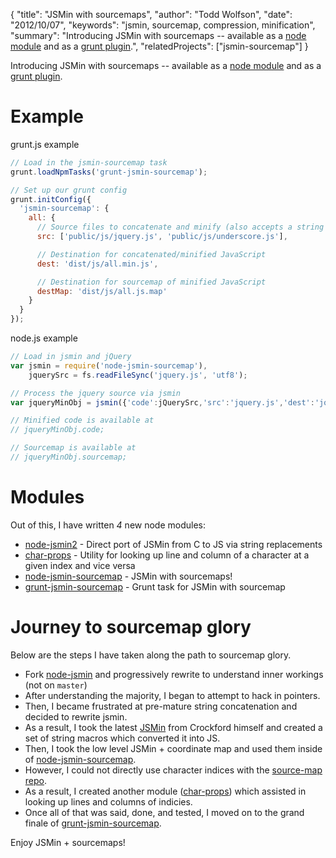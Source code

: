 {
  "title": "JSMin with sourcemaps",
  "author": "Todd Wolfson",
  "date": "2012/10/07",
  "keywords": "jsmin, sourcemap, compression, minification",
  "summary": "Introducing JSMin with sourcemaps -- available as a [node module](https://github.com/twolfson/node-jsmin-sourcemap) and as a [grunt plugin](https://github.com/twolfson/grunt-jsmin-sourcemap).",
  "relatedProjects": ["jsmin-sourcemap"]
}

Introducing JSMin with sourcemaps -- available as a [node module](https://github.com/twolfson/node-jsmin-sourcemap) and as a [grunt plugin](https://github.com/twolfson/grunt-jsmin-sourcemap).

Example
=======
grunt.js example
```js
// Load in the jsmin-sourcemap task
grunt.loadNpmTasks('grunt-jsmin-sourcemap');

// Set up our grunt config
grunt.initConfig({
  'jsmin-sourcemap': {
    all: {
      // Source files to concatenate and minify (also accepts a string and minimatch items)
      src: ['public/js/jquery.js', 'public/js/underscore.js'],

      // Destination for concatenated/minified JavaScript
      dest: 'dist/js/all.min.js',

      // Destination for sourcemap of minified JavaScript
      destMap: 'dist/js/all.js.map'
    }
  }
});
```

node.js example
```js
// Load in jsmin and jQuery
var jsmin = require('node-jsmin-sourcemap'),
    jquerySrc = fs.readFileSync('jquery.js', 'utf8');

// Process the jquery source via jsmin
var jqueryMinObj = jsmin({'code':jQuerySrc,'src':'jquery.js','dest':'jquery.min.js'});

// Minified code is available at
// jqueryMinObj.code;

// Sourcemap is available at
// jqueryMinObj.sourcemap;
```

Modules
=======
Out of this, I have written *4* new node modules:

- [node-jsmin2](https://github.com/twolfson/node-jsmin2/) - Direct port of JSMin from C to JS via string replacements
- [char-props](https://github.com/twolfson/char-props) - Utility for looking up line and column of a character at a given index and vice versa
- [node-jsmin-sourcemap](https://github.com/twolfson/node-jsmin-sourcemap) - JSMin with sourcemaps!
- [grunt-jsmin-sourcemap](https://github.com/twolfson/grunt-jsmin-sourcemap) - Grunt task for JSMin with sourcemap

Journey to sourcemap glory
==========================
Below are the steps I have taken along the path to sourcemap glory.

- Fork [node-jsmin](https://github.com/twolfson/node-jsmin/tree/dev/ignore.important.comments.for.now) and progressively rewrite to understand inner workings (not on `master`)
- After understanding the majority, I began to attempt to hack in pointers.
- Then, I became frustrated at pre-mature string concatenation and decided to rewrite jsmin.
- As a result, I took the latest [JSMin](https://github.com/douglascrockford/JSMin) from Crockford himself and created a set of string macros which converted it into JS.
- Then, I took the low level JSMin + coordinate map and used them inside of [node-jsmin-sourcemap](https://github.com/twolfson/node-jsmin-sourcemap).
- However, I could not directly use character indices with the [source-map repo](https://github.com/mozilla/source-map).
- As a result, I created another module ([char-props](https://github.com/twolfson/char-props)) which assisted in looking up lines and columns of indicies.
- Once all of that was said, done, and tested, I moved on to the grand finale of [grunt-jsmin-sourcemap](https://github.com/twolfson/grunt-jsmin-sourcemap).


Enjoy JSMin + sourcemaps!